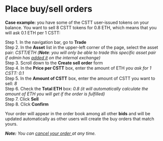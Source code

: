 # Place buy/sell orders

**Case example:** you have some of the CSTT user-issued tokens on your balance. You want to sell 8 CSTT tokens for 0.8 ETH, which means that you will ask 0.1 ETH per 1 CSTT:

Step 1. In the navigation bar, go to **Trade**  
Step 2. In the **Asset** list in the upper-left corner of the page, select the asset pair: _CSTT/ETH \(**Note**: you will only be able to trade this specific asset pair if admin has_ [_added it_](../../admins/internal-exchange-management/asset-pair-creation.md) _on the internal exchange\)_  
Step 3. Scroll down to the **Create sell order** form  
Step 4. In the **Price per CSTT** box, enter the amount of ETH _you ask for 1 CSTT: 0.1_  
Step 5. In the **Amount of CSTT** box, enter the amount of CSTT you want to sell: _8_  
Step 6. Check the **Total ETH** box: _0.8 \(it will automatically calculate the amount of ETH you will get if the order is fulfilled\)_  
Step 7. Click **Sell**  
Step 8. Click **Confirm**

Your order will appear in the order book among all other **bids** and will be updated automatically as other users will create the buy orders that match yours.

_**Note:** You can_ [_cancel your order_ ](cancel-an-open-order.md)_at any time._

